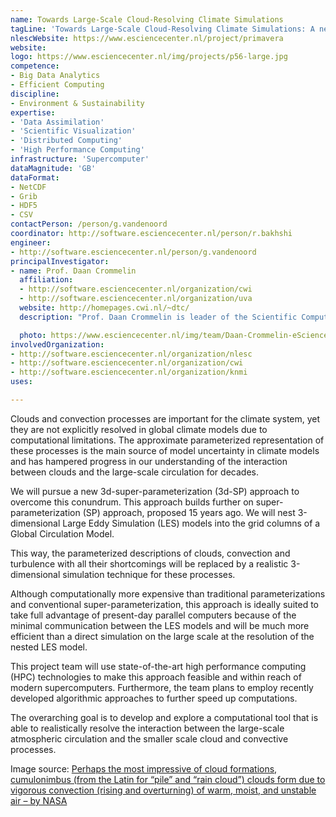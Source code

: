 ```yaml
---
name: Towards Large-Scale Cloud-Resolving Climate Simulations
tagLine: 'Towards Large-Scale Cloud-Resolving Climate Simulations: A new 3d-super-parameterization approach'
nlescWebsite: https://www.esciencecenter.nl/project/primavera
website:
logo: https://www.esciencecenter.nl/img/projects/p56-large.jpg
competence:
- Big Data Analytics
- Efficient Computing
discipline:
- Environment & Sustainability
expertise:
- 'Data Assimilation'
- 'Scientific Visualization'
- 'Distributed Computing'
- 'High Performance Computing'
infrastructure: 'Supercomputer'
dataMagnitude: 'GB'
dataFormat:
- NetCDF
- Grib
- HDF5
- CSV
contactPerson: /person/g.vandenoord
coordinator: http://software.esciencecenter.nl/person/r.bakhshi
engineer:
- http://software.esciencecenter.nl/person/g.vandenoord
principalInvestigator:
- name: Prof. Daan Crommelin
  affiliation:
  - http://software.esciencecenter.nl/organization/cwi
  - http://software.esciencecenter.nl/organization/uva
  website: http://homepages.cwi.nl/~dtc/
  description: "Prof. Daan Crommelin is leader of the Scientific Computing research group at CWI Amsterdam, and professor at the KdV Institute for Mathematics, University of Amsterdam. His research interests include stochastic and computational methods for multiscale dynamical systems, rare event simulation, applications in atmosphere‐ocean-climate science and energy networks."

  photo: https://www.esciencecenter.nl/img/team/Daan-Crommelin-eScience.jpg
involvedOrganization:
- http://software.esciencecenter.nl/organization/nlesc
- http://software.esciencecenter.nl/organization/cwi
- http://software.esciencecenter.nl/organization/knmi
uses:

---
```

Clouds and convection processes are important for the climate system, yet they are not explicitly resolved in global climate models due to computational limitations. The approximate parameterized representation of these processes is the main source of model uncertainty in climate models and has hampered progress in our understanding of the interaction between clouds and the large-scale circulation for decades.

We will pursue a new 3d-super-parameterization (3d-SP) approach to overcome this conundrum. This approach builds further on super-parameterization (SP) approach, proposed 15 years ago. We will nest 3-dimensional Large Eddy Simulation (LES) models into the grid columns of a Global Circulation Model.

This way, the parameterized descriptions of clouds, convection and turbulence with all their shortcomings will be replaced by a realistic 3-dimensional simulation technique for these processes.

Although computationally more expensive than traditional parameterizations and conventional super-parameterization, this approach is ideally suited to take full advantage of present-day parallel computers because of the minimal communication between the LES models and will be much more efficient than a direct simulation on the large scale at the resolution of the nested LES model.


This project team will use state-of-the-art high performance computing (HPC) technologies to make this approach feasible and within reach of modern supercomputers. Furthermore, the team plans to employ recently developed algorithmic approaches to further speed up computations.

The overarching goal is to develop and explore a computational tool that is able to realistically resolve the interaction between the large-scale atmospheric circulation and the smaller scale cloud and convective processes.

Image source: [Perhaps the most impressive of cloud formations, cumulonimbus (from the Latin for “pile” and “rain cloud”) clouds form due to vigorous convection (rising and overturning) of warm, moist, and unstable air – by NASA](http://eol.jsc.nasa.gov/SearchPhotos/photo.pl?mission=ISS016&roll=E&frame=27426)
